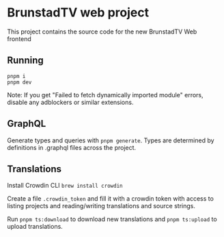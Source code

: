 # BrunstadTV web project

This project contains the source code for the new BrunstadTV Web frontend

## Running

```
pnpm i
pnpm dev
```

Note: If you get "Failed to fetch dynamically imported module" errors, disable any adblockers or similar extensions.

## GraphQL

Generate types and queries with `pnpm generate`. Types are determined by definitions in .graphql files across the project.

## Translations

Install Crowdin CLI `brew install crowdin`

Create a file `.crowdin_token` and fill it with a crowdin token with access to listing projects and reading/writing translations and source strings.

Run `pnpm ts:download` to download new translations and `pnpm ts:upload` to upload translations.
